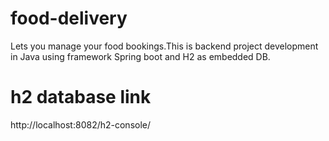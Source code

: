 # food-delivery
Lets you manage your food bookings.This is backend project development in Java using framework Spring boot and H2 as embedded DB.

# h2 database link
http://localhost:8082/h2-console/
